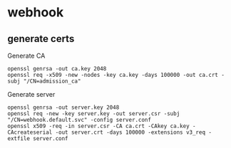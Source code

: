 # webhook

## generate certs

Generate CA
```
openssl genrsa -out ca.key 2048
openssl req -x509 -new -nodes -key ca.key -days 100000 -out ca.crt -subj "/CN=admission_ca"
```
Generate server
```
openssl genrsa -out server.key 2048
openssl req -new -key server.key -out server.csr -subj "/CN=webhook.default.svc" -config server.conf
openssl x509 -req -in server.csr -CA ca.crt -CAkey ca.key -CAcreateserial -out server.crt -days 100000 -extensions v3_req -extfile server.conf
```